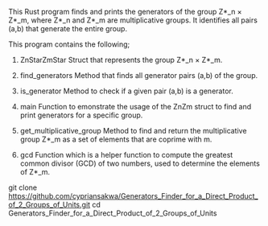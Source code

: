 This Rust program finds and prints the generators of the group Z*_n × Z*_m, where Z*_n  and Z*_m are multiplicative groups. 
It identifies all pairs (a,b) that generate the entire group.

This program contains the following;

1. ZnStarZmStar Struct that represents the group Z*_n × Z*_m.

2. find_generators Method that finds all generator pairs (a,b) of the group.

3. is_generator Method to check if a given pair (a,b) is a generator.

4. main Function to emonstrate the usage of the ZnZm struct to find and print generators for a specific group.

5. get_multiplicative_group Method to find and return the multiplicative group Z*_m as a set of elements that are coprime with m.

6. gcd Function which is a helper function to compute the greatest common divisor (GCD) of two numbers, used to determine the elements of Z*_m.

git clone https://github.com/cypriansakwa/Generators_Finder_for_a_Direct_Product_of_2_Groups_of_Units.git 
cd Generators_Finder_for_a_Direct_Product_of_2_Groups_of_Units
